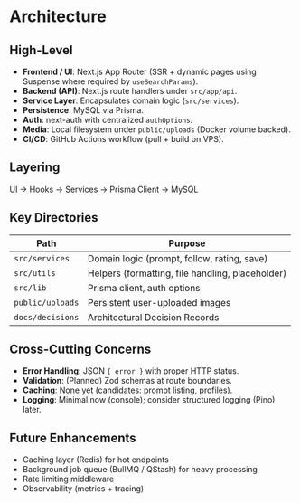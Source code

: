 # Architecture

## High-Level
* **Frontend / UI**: Next.js App Router (SSR + dynamic pages using Suspense where required by `useSearchParams`).
* **Backend (API)**: Next.js route handlers under `src/app/api`.
* **Service Layer**: Encapsulates domain logic (`src/services`).
* **Persistence**: MySQL via Prisma.
* **Auth**: next-auth with centralized `authOptions`.
* **Media**: Local filesystem under `public/uploads` (Docker volume backed).
* **CI/CD**: GitHub Actions workflow (pull + build on VPS).

## Layering
UI → Hooks → Services → Prisma Client → MySQL

## Key Directories
| Path | Purpose |
|------|---------|
| `src/services` | Domain logic (prompt, follow, rating, save) |
| `src/utils` | Helpers (formatting, file handling, placeholder) |
| `src/lib` | Prisma client, auth options |
| `public/uploads` | Persistent user-uploaded images |
| `docs/decisions` | Architectural Decision Records |

## Cross-Cutting Concerns
* **Error Handling**: JSON `{ error }` with proper HTTP status.
* **Validation**: (Planned) Zod schemas at route boundaries.
* **Caching**: None yet (candidates: prompt listing, profiles).
* **Logging**: Minimal now (console); consider structured logging (Pino) later.

## Future Enhancements
* Caching layer (Redis) for hot endpoints
* Background job queue (BullMQ / QStash) for heavy processing
* Rate limiting middleware
* Observability (metrics + tracing)
